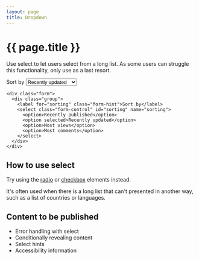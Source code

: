 ```yaml
---
layout: page
title: Dropdown
---
```


# {{ page.title }}

Use select to let users select from a long list. As some users can struggle this functionality, only use as a last resort.

<div class="form">
  <div class="group">
    <label for="sorting" class="form-hint">Sort by</label>
    <select class="form-control" id="sorting" name="sorting">
      <option>Recently published</option>
      <option selected>Recently updated</option>
      <option>Most views</option>
      <option>Most comments</option>
    </select>
  </div>
</div>

    <div class="form">
      <div class="group">
        <label for="sorting" class="form-hint">Sort by</label>
        <select class="form-control" id="sorting" name="sorting">
          <option>Recently published</option>
          <option selected>Recently updated</option>
          <option>Most views</option>
          <option>Most comments</option>
        </select>
      </div>
    </div>

## How to use select

Try using the <a href="/essex-service-transformation-playbook/Design-system/Elements-and-Components/radio">radio</a> or <a href="/essex-service-transformation-playbook/Design-system/Elements-and-Components/checkbox">checkbox</a> elements instead.

It's often used when there is a long list that can't presented in another way, such as a list of countries or languages.

## Content to be published 

- Error handling with select
- Conditionally revealing content
- Select hints
- Accessibility information

<!-- *Note: Be sure to update all label and input attributes with the correct details i.e.*
    
    <label for=""></label>
    <select id="">
    <select naming=""> -->